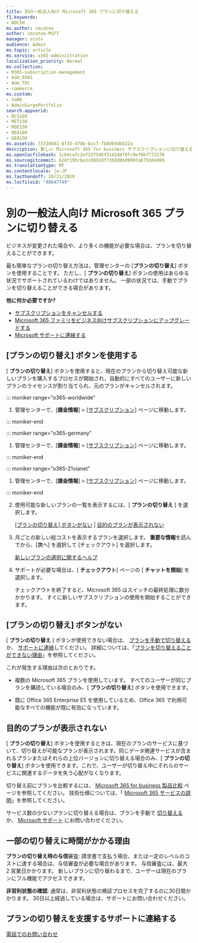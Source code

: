 ```yaml
---
title: 別の一般法人向け Microsoft 365 プランに切り替える
f1.keywords:
- NOCSH
ms.author: cmcatee
author: cmcatee-MSFT
manager: scotv
audience: Admin
ms.topic: article
ms.service: o365-administration
localization_priority: Normal
ms.collection:
- M365-subscription-management
- Adm_O365
- Adm_TOC
- commerce
ms.custom:
- SaRA
- AdminSurgePortfolio
search.appverid:
- BCS160
- MET150
- MOE150
- BEA160
- GEA150
ms.assetid: 73318661-8f33-478b-bcc7-fb8d69dbb22a
description: 新しい Microsoft 365 for business サブスクリプションに切り替える方法について説明します。
ms.openlocfilehash: 1cbdcafc2ef337546f31d2d8f8fc9ef0bf7722f8
ms.sourcegitcommit: 628f195cbe3c00910f7350d8b09997a675dde989
ms.translationtype: MT
ms.contentlocale: ja-JP
ms.lasthandoff: 10/21/2020
ms.locfileid: "48647749"
---
```

# <a name="switch-to-a-different-microsoft-365-for-business-plan"></a>別の一般法人向け Microsoft 365 プランに切り替える

ビジネスが変更された場合や、より多くの機能が必要な場合は、プランを切り替えることができます。  

最も簡単なプランの切り替え方法は、管理センターの [**プランの切り替え**] ボタンを使用することです。 ただし、[ **プランの切り替え**] ボタンの使用はあらゆる状況でサポートされているわけではありません。 一部の状況では、手動でプランを切り替えることができる場合があります。


**他に何か必要ですか?**
- [サブスクリプションをキャンセルする](cancel-your-subscription.md)
- [Microsoft 365 ファミリをビジネス向けサブスクリプションにアップグレードする](https://support.microsoft.com/office/9322ffb8-a35d-4407-8ebe-ed6ea0859b9f.aspx)
- [Microsoft サポートに連絡する](../../admin/contact-support-for-business-products.md)

## <a name="use-the-switch-plans-button"></a>[プランの切り替え] ボタンを使用する

[ **プランの切り替え**] ボタンを使用すると、現在のプランから切り替え可能な新しいプランを購入するプロセスが開始され、自動的にすべてのユーザーに新しいプランのライセンスが割り当てられ、元のプランがキャンセルされます。

::: moniker range="o365-worldwide"

1. 管理センターで、[**課金情報**] \> [<a href="https://go.microsoft.com/fwlink/p/?linkid=842054" target="_blank">サブスクリプション</a>] ページに移動します。

::: moniker-end

::: moniker range="o365-germany"

1. 管理センターで、[**課金情報**] > [<a href="https://go.microsoft.com/fwlink/p/?linkid=847745" target="_blank">サブスクリプション</a>] ページに移動します。

::: moniker-end

::: moniker range="o365-21vianet"

1. 管理センターで、[**課金情報**] > [<a href="https://go.microsoft.com/fwlink/p/?linkid=850626" target="_blank">サブスクリプション</a>] ページに移動します。

::: moniker-end

2. 使用可能な新しいプランの一覧を表示するには、[ **プランの切り替え** ] を選択します。

    [[プランの切り替え] ボタンがない](#the-switch-plans-button-isnt-there) | [目的のプランが表示されない](#i-dont-see-the-plan-i-want)

3. 月ごとの新しい総コストを表示するプランを選択します。 **重要な情報**を読んでから、[**次**へ] を選択して [チェックアウト] を選択します。

    [新しいプランの選択に関するヘルプ](https://go.microsoft.com/fwlink/p/?linkid=842056)

4. サポートが必要な場合は、[ **チェックアウト**] ページの [ **チャットを開始**] を選択します。

    チェックアウトを終了すると、Microsoft 365 はスイッチの最終処理に数分かかります。 すぐに新しいサブスクリプションの使用を開始することができます。

## <a name="the-switch-plans-button-isnt-there"></a>[プランの切り替え] ボタンがない

[ **プランの切り替え** ] ボタンが使用できない場合は、 [プランを手動で切り替える](switch-plans-manually.md) か、 [サポートに連絡](../../admin/contact-support-for-business-products.md)してください。 詳細については、「[プランを切り替えることができない理由](why-can-t-i-switch-plans.md)」を参照してください。
  
これが発生する理由は次のとおりです。
  
- 複数の Microsoft 365 プランを使用しています。 すべてのユーザーが同じプランを購読している場合のみ、[ **プランの切り替え**] ボタンを使用できます。

- 既に Office 365 Enterprise E5 を使用しているため、Office 365 で利用可能なすべての機能が既に有効になっています。

## <a name="i-dont-see-the-plan-i-want"></a>目的のプランが表示されない

[ **プランの切り替え**] ボタンを使用するときは、現在のプランのサービスに基づいて、切り替えが可能なプランが表示されます。同じデータ関連サービスが含まれるプランまたはそれらの上位バージョンに切り替える場合のみ、[ **プランの切り替え**] ボタンを使用できます。これで、ユーザーが切り替え中にそれらのサービスに関連するデータを失う心配がなくなります。
  
切り替え前にプランを比較するには、 [Microsoft 365 for business 製品比較](https://go.microsoft.com/fwlink/p/?linkid=842056) ページを参照してください。 技術仕様については、「 [Microsoft 365 サービスの説明](https://go.microsoft.com/fwlink/p/?linkid=842275)」を参照してください。
  
サービス数の少ないプランに切り替える場合は、プランを手動で [切り替える](switch-plans-manually.md)か、 [Microsoft サポート](../../admin/contact-support-for-business-products.md) にお問い合わせください。
  
## <a name="why-some-switches-take-longer"></a>一部の切り替えに時間がかかる理由

 **プランの切り替え時の与信**審査: 請求書で支払う場合、または一定のレベルのコストに達する場合は、与信審査が必要な場合があります。 与信審査には、最大 2 営業日かかります。 新しいプランに切り替わるまで、ユーザーは現在のプランにフル機能でアクセスできます。
  
 **非営利状態の確認**: 通常は、非営利状態の検証プロセスを完了するのに30日間かかります。 30日以上経過している場合は、サポートにお問い合わせください。
  
## <a name="call-support-to-help-you-switch-plans"></a>プランの切り替えを支援するサポートに連絡する

[電話でのお問い合わせ](../../admin/contact-support-for-business-products.md)